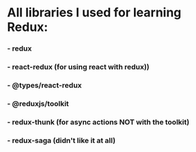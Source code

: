 # All libraries I used for learning Redux:

### - redux
### - react-redux (for using react with redux))
### - @types/react-redux 
### - @reduxjs/toolkit
### - redux-thunk (for async actions NOT with the toolkit)
### - redux-saga (didn't like it at all)
